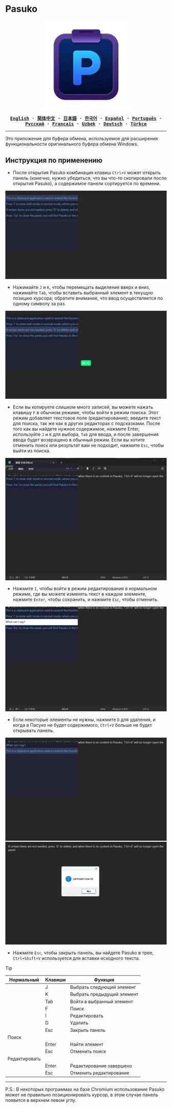 # Pasuko

<p align="center" style="text-align: center">
  <img src="./assets/images/logo.png" width="55%"><br/>
</p>

<div align="center">
<strong>
<samp>

[English](README.md) · [简体中文](README.zh.md) · [日本語](README.ja.md) ·
[한국어](README.ko.md) · [Español](README.es.md) · [Português](README.pt-br.md) ·
[Русский](README.ru.md) · [Francais](README.fr.md) · [Uzbek](README.uz.md) · [Deutsch](README.de.md) ·
[Türkçe](README.tr.md)

</samp>
</strong>
</div>

---
Это приложение для буфера обмена, используемое для расширения функциональности оригинального буфера обмена Windows.

## Инструкция по применению

- После открытия Pasuko комбинация клавиш `Ctrl+V` может открыть панель (конечно, нужно убедиться, что вы что-то скопировали после открытия Pasuko), а содержимое панели сортируется по времени.

![pic1](./assets/images/pic1.png)

- Нажимайте `J` и `K`, чтобы перемещать выделение вверх и вниз, нажимайте `Tab`, чтобы вставить выбранный элемент в текущую позицию курсора; обратите внимание, что ввод осуществляется по одному символу за раз.

![pic2](./assets/images/pic2.png)

- Если вы копируете слишком много записей, вы можете нажать клавишу `F` в обычном режиме, чтобы войти в режим поиска. Этот режим добавляет текстовое поле (редактирование); введите текст для поиска, так же как в других редакторах с подсказками. После того как вы найдете нужное содержимое, нажмите Enter, используйте `J` и `K` для выбора, `Tab` для ввода, и после завершения ввода будет возвращено в обычный режим. Если вы хотите отменить поиск или результат вам не подходит, нажмите `Esc`, чтобы выйти из поиска.

![pic3](./assets/images/pic3.png)

- Нажмите `I`, чтобы войти в режим редактирования в нормальном режиме, где вы можете изменять текст в каждом элементе, нажмите `Enter`, чтобы сохранить, и нажмите `Esc`, чтобы отменить.

![pic4](./assets/images/pic4.png)

- Если некоторые элементы не нужны, нажмите `D` для удаления, и когда в Пасуко не будет содержимого, `Ctrl+V` больше не будет открывать панель.

![pic5](./assets/images/pic5.png)  ![pic6](./assets/images/pic6.png)

- Нажмите `Esc`, чтобы закрыть панель, вы найдете Pasuko в трее, `Ctrl+Shift+V` используется для вставки исходного текста.

> [!TIP]
> |Нормальный|Клавиши|Функция|
> |---|---|---|
> ||J|Выбрать следующий элемент|
> ||K|Выбрать предыдущий элемент|
> ||Tab|Войти в выбранный элемент|
> ||F|Поиск|
> ||I|Редактировать|
> ||D|Удалить|
> ||Esc|Закрыть панель|
> |Поиск|||
> ||Enter|Найти элемент|
> ||Esc|Отменить поиск|
> |Редактировать|||
> ||Enter|Редактирование завершено|
> ||Esc|Отменить редактирование|

---
P.S.: В некоторых программах на базе Chromium использование Pasuko может не правильно позиционировать курсор, в этом случае панель появится в верхнем левом углу.
